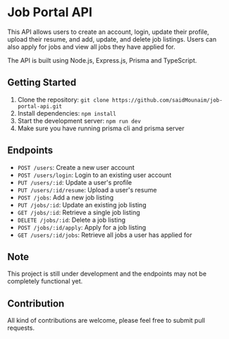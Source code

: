 # Job Portal API

This API allows users to create an account, login, update their profile, upload their resume, and add, update, and delete job listings. Users can also apply for jobs and view all jobs they have applied for. 

The API is built using Node.js, Express.js, Prisma and TypeScript.

## Getting Started

1. Clone the repository: `git clone https://github.com/saidMounaim/job-portal-api.git`
2. Install dependencies: `npm install`
3. Start the development server: `npm run dev`
4. Make sure you have running prisma cli and prisma server

## Endpoints

- `POST /users`: Create a new user account
- `POST /users/login`: Login to an existing user account
- `PUT /users/:id`: Update a user's profile
- `PUT /users/:id/resume`: Upload a user's resume
- `POST /jobs`: Add a new job listing
- `PUT /jobs/:id`: Update an existing job listing
- `GET /jobs/:id`: Retrieve a single job listing
- `DELETE /jobs/:id`: Delete a job listing
- `POST /jobs/:id/apply`: Apply for a job listing
- `GET /users/:id/jobs`: Retrieve all jobs a user has applied for

## Note

This project is still under development and the endpoints may not be completely functional yet.

## Contribution

All kind of contributions are welcome, please feel free to submit pull requests.

